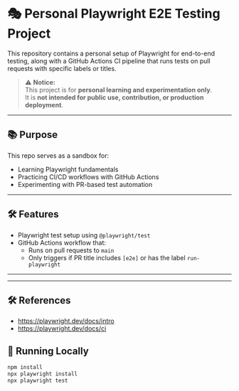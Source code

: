 # 🎭 Personal Playwright E2E Testing Project

This repository contains a personal setup of Playwright for end-to-end testing, along with a GitHub Actions CI pipeline that runs tests on pull requests with specific labels or titles.

> ⚠️ **Notice:**  
> This project is for **personal learning and experimentation only**.  
> It is **not intended for public use, contribution, or production deployment**.

---

## 📚 Purpose

This repo serves as a sandbox for:

- Learning Playwright fundamentals
- Practicing CI/CD workflows with GitHub Actions
- Experimenting with PR-based test automation

---

## 🛠️ Features

- Playwright test setup using `@playwright/test`
- GitHub Actions workflow that:
  - Runs on pull requests to `main`
  - Only triggers if PR title includes `[e2e]` or has the label `run-playwright`

---

---

## 🛠️ References

- https://playwright.dev/docs/intro
- https://playwright.dev/docs/ci

## 🚀 Running Locally

```bash
npm install
npx playwright install
npx playwright test
```
